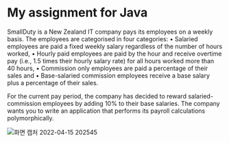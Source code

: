 # My assignment for Java

SmallDuty is a New Zealand IT company pays its employees on a weekly basis. The employees are categorised in four categories: 
•	Salaried employees are paid a fixed weekly salary regardless of the number of hours worked, 
•	Hourly paid employees are paid by the hour and receive overtime pay (i.e., 1.5 times their hourly salary rate) for all hours worked more than 40 hours,
•	Commission only employees are paid a percentage of their sales and 
•	Base-salaried commission employees receive a base salary plus a percentage of their sales. 

For the current pay period, the company has decided to reward salaried-commission employees by adding 10% to their base salaries. The company wants you to write an application that performs its payroll calculations polymorphically. 


![화면 캡처 2022-04-15 202545](https://user-images.githubusercontent.com/34477830/163546356-49d065cd-e312-4239-a3a7-02e406492734.png)
